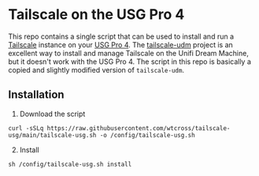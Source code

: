 # Tailscale on the USG Pro 4

This repo contains a single script that can be used to install and run a [Tailscale](https://tailscale.com/) instance on your [USG Pro 4](https://store.ui.com/us/en/products/unifi-security-gateway-pro). The [tailscale-udm](https://github.com/SierraSoftworks/tailscale-udm) project is an excellent way to install and manage Tailscale on the Unifi Dream Machine, but it doesn't work with the USG Pro 4. The script in this repo is basically a copied and slightly modified version of `tailscale-udm`.

## Installation

1. Download the script
  ```
  curl -sSLq https://raw.githubusercontent.com/wtcross/tailscale-usg/main/tailscale-usg.sh -o /config/tailscale-usg.sh
  ```

2. Install
  ```
  sh /config/tailscale-usg.sh install
  ```
